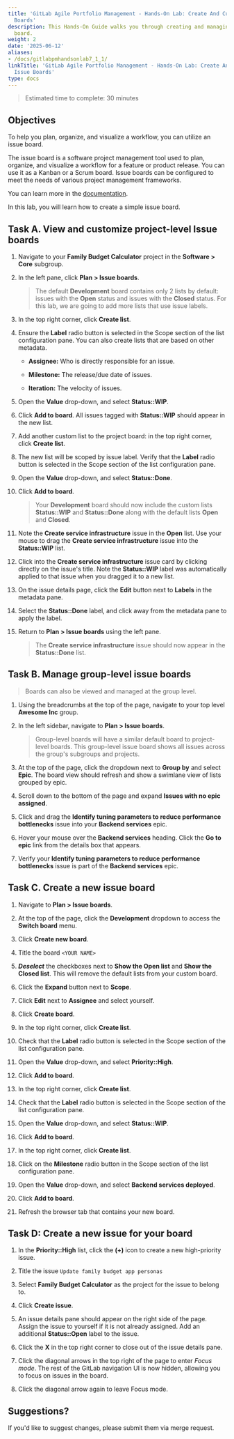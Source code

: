 ```yaml
---
title: 'GitLab Agile Portfolio Management - Hands-On Lab: Create And Customize Issue
  Boards'
description: This Hands-On Guide walks you through creating and managing an issue
  board.
weight: 2
date: '2025-06-12'
aliases:
- /docs/gitlabpmhandsonlab7_1_1/
linkTitle: 'GitLab Agile Portfolio Management - Hands-On Lab: Create And Customize
  Issue Boards'
type: docs
---
```


> Estimated time to complete: 30 minutes

## Objectives

To help you plan, organize, and visualize a workflow, you can utilize an issue board.

The issue board is a software project management tool used to plan, organize, and visualize a workflow for a feature or product release. You can use it as a Kanban or a Scrum board. Issue boards can be configured to meet the needs of various project management frameworks.

You can learn more in the [documentation](https://docs.gitlab.com/ee/user/project/issue_board.html).

In this lab, you will learn how to create a simple issue board.

## Task A. View and customize project-level Issue boards

1. Navigate to your **Family Budget Calculator** project in the **Software > Core** subgroup.

2. In the left pane, click **Plan > Issue boards**.

    > The default **Development** board contains only 2 lists by default: issues with the **Open** status and issues with the **Closed** status. For this lab, we are going to add more lists that use issue labels.

3. In the top right corner, click **Create list**.

4. Ensure the **Label** radio button is selected in the Scope section of the list configuration pane. You can also create lists that are based on other metadata.

    - **Assignee:** Who is directly responsible for an issue.

    - **Milestone:** The release/due date of issues.

    - **Iteration:** The velocity of issues.

5. Open the **Value** drop-down, and select **Status::WIP**.

6. Click **Add to board**. All issues tagged with **Status::WIP** should appear in the new list.

7. Add another custom list to the project board: in the top right corner, click **Create list**.

8. The new list will be scoped by issue label. Verify that the **Label** radio button is selected in the Scope section of the list configuration pane.

9. Open the **Value** drop-down, and select **Status::Done**.

10. Click **Add to board**.

    > Your **Development** board should now include the custom lists **Status::WIP** and **Status::Done** along with the default lists **Open** and **Closed**.

11. Note the **Create service infrastructure** issue in the **Open** list. Use your mouse to drag the **Create service infrastructure** issue into the **Status::WIP** list.

12. Click into the **Create service infrastructure** issue card by clicking directly on the issue's title. Note the **Status::WIP** label was automatically applied to that issue when you dragged it to a new list.

13. On the issue details page, click the **Edit** button next to **Labels** in the metadata pane.

14. Select the **Status::Done** label, and click away from the metadata pane to apply the label.

15. Return to **Plan > Issue boards** using the left pane.

    > The **Create service infrastructure** issue should now appear in the **Status::Done** list.

## Task B. Manage group-level issue boards

> Boards can also be viewed and managed at the group level.

1. Using the breadcrumbs at the top of the page, navigate to your top level **Awesome Inc** group.

1. In the left sidebar, navigate to **Plan > Issue boards**.

    > Group-level boards will have a similar default board to project-level boards. This group-level issue board shows all issues across the group's subgroups and projects.

1. At the top of the page, click the dropdown next to **Group by** and select **Epic**. The board view should refresh and show a swimlane view of lists grouped by epic.

1. Scroll down to the bottom of the page and expand **Issues with no epic assigned**.

1. Click and drag the **Identify tuning parameters to reduce performance bottlenecks** issue into your **Backend services** epic.

1. Hover your mouse over the **Backend services** heading. Click the **Go to epic** link from the details box that appears.

1. Verify your **Identify tuning parameters to reduce performance bottlenecks** issue is part of the **Backend services** epic.

## Task C. Create a new issue board

1. Navigate to **Plan > Issue boards**.

1. At the top of the page, click the **Development** dropdown to access the **Switch board** menu.

1. Click **Create new board**.

1. Title the board `<YOUR NAME>`

1. **_Deselect_** the checkboxes next to **Show the Open list** and **Show the Closed list**. This will remove the default lists from your custom board.

1. Click the **Expand** button next to **Scope**.

1. Click **Edit** next to **Assignee** and select yourself.

1. Click **Create board**.

1. In the top right corner, click **Create list**.

1. Check that the **Label** radio button is selected in the Scope section of the list configuration pane.

1. Open the **Value** drop-down, and select **Priority::High**.

1. Click **Add to board**.

1. In the top right corner, click **Create list**.

1. Check that the **Label** radio button is selected in the Scope section of the list configuration pane.

1. Open the **Value** drop-down, and select **Status::WIP**.

1. Click **Add to board**.

1. In the top right corner, click **Create list**.

1. Click on the **Milestone** radio button in the Scope section of the list configuration pane.

1. Open the **Value** drop-down, and select **Backend services deployed**.

1. Click **Add to board**.

1. Refresh the browser tab that contains your new board.

## Task D: Create a new issue for your board

1. In the **Priority::High** list, click the **(+)** icon to create a new high-priority issue.

1. Title the issue `Update family budget app personas`

1. Select **Family Budget Calculator** as the project for the issue to belong to.

1. Click **Create issue**.

1. An issue details pane should appear on the right side of the page. Assign the issue to yourself if it is not already assigned. Add an additional **Status::Open** label to the issue.

1. Click the **X** in the top right corner to close out of the issue details pane.

1. Click the diagonal arrows in the top right of the page to enter _Focus mode_. The rest of the GitLab navigation UI is now hidden, allowing you to focus on issues in the board.

1. Click the diagonal arrow again to leave Focus mode.

## Suggestions?

If you'd like to suggest changes, please submit them via merge request.
